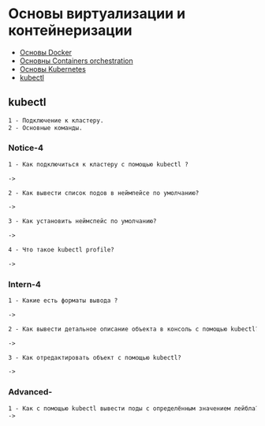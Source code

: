 # Основы виртуализации и контейнеризации

* [Основы Docker](#Основы-Docker)
* [Основны Containers orchestration](#Основны-Containers-orchestration )
* [Основы Kubernetes](#Основы-Kubernetes)
* [kubectl](#kubectl)

## <a id="kubectl">kubectl</a>

```txt
1 - Подключение к кластеру.
2 - Основные команды.
```

### Notice-4

```txt
1 - Как подключиться к кластеру с помощью kubectl ?

->
```

```txt
2 - Как вывести список подов в неймпейсе по умолчанию?

->
```

```txt
3 - Как установить неймспейс по умолчанию?

->
```

```txt
4 - Что такое kubectl profile?

->
```

### Intern-4

```txt
1 - Какие есть форматы вывода ?

->
```

```txt
2 - Как вывести детальное описание объекта в консоль с помощью kubectl?

->
```

```txt
3 - Как отредактировать объект с помощью kubectl?

->
```

### Advanced-

```txt
1 - Как с помощью kubectl вывести поды с определённым значением лейбла?111112222233333444445555566666
->
```

